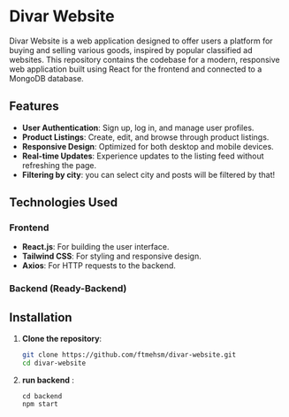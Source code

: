 # Divar Website

Divar Website is a web application designed to offer users a platform for buying and selling various goods, inspired by popular classified ad websites. This repository contains the codebase for a modern, responsive web application built using React for the frontend and connected to a MongoDB database.

## Features

- **User Authentication**: Sign up, log in, and manage user profiles.
- **Product Listings**: Create, edit, and browse through product listings.
- **Responsive Design**: Optimized for both desktop and mobile devices.
- **Real-time Updates**: Experience updates to the listing feed without refreshing the page.
- **Filtering by city**: you can select city and posts will be filtered by that!

## Technologies Used

### Frontend
- **React.js**: For building the user interface.
- **Tailwind CSS**: For styling and responsive design.
- **Axios**: For HTTP requests to the backend.

### Backend (Ready-Backend)

## Installation

1. **Clone the repository**:
   ```bash
   git clone https://github.com/ftmehsm/divar-website.git
   cd divar-website
2. **run backend** :
   ```
   cd backend
   npm start
